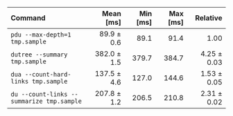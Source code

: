 | Command | Mean [ms] | Min [ms] | Max [ms] | Relative |
|:---|---:|---:|---:|---:|
| `pdu --max-depth=1 tmp.sample` | 89.9 ± 0.6 | 89.1 | 91.4 | 1.00 |
| `dutree --summary tmp.sample` | 382.0 ± 1.5 | 379.7 | 384.7 | 4.25 ± 0.03 |
| `dua --count-hard-links tmp.sample` | 137.5 ± 4.6 | 127.0 | 144.6 | 1.53 ± 0.05 |
| `du --count-links --summarize tmp.sample` | 207.8 ± 1.2 | 206.5 | 210.8 | 2.31 ± 0.02 |
